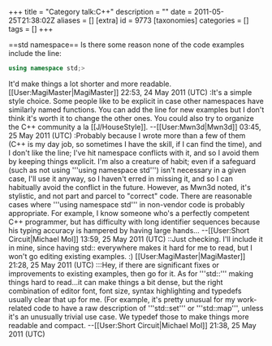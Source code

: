 +++
title = "Category talk:C++"
description = ""
date = 2011-05-25T21:38:02Z
aliases = []
[extra]
id = 9773
[taxonomies]
categories = []
tags = []
+++

==std namespace==
Is there some reason none of the code examples include the line:

```C++
using namespace std;>
```


It'd make things a lot shorter and more readable. [[User:MagiMaster|MagiMaster]] 22:53, 24 May 2011 (UTC)
:It's a simple style choice. Some people like to be explicit in case other namespaces have similarly named functions. You can add the line for new examples but I don't think it's worth it to change the other ones. You could also try to organize the C++ community a la [[J/HouseStyle]]. --[[User:Mwn3d|Mwn3d]] 03:45, 25 May 2011 (UTC)
:Probably because I wrote more than a few of them (C++ is my day job, so sometimes I have the skill, if I can find the time), and I don't like the line; I've hit namespace conflicts with it, and so I avoid them by keeping things explicit. I'm also a creature of habit; even if a safeguard (such as not using '''using namespace std''') isn't necessary in a given case, I'll use it anyway, so I haven't erred in missing it, and so I can habitually avoid the conflict in the future. However, as Mwn3d noted, it's stylistic, and not part and parcel to "correct" code. There are reasonable cases where '''using namespace std''' in non-vendor code is probably appropriate. For example, I know someone who's a perfectly competent C++ programmer, but has difficulty with long identifier sequences because his typing accuracy is hampered by having large hands... --[[User:Short Circuit|Michael Mol]] 13:59, 25 May 2011 (UTC)
::Just checking. I'll include it in mine, since having std:: everywhere makes it hard for me to read, but I won't go editing existing examples. :) [[User:MagiMaster|MagiMaster]] 21:28, 25 May 2011 (UTC)
:::Hey, if there are significant fixes or improvements to existing examples, then go for it. As for '''std::''' making things hard to read...it can make things a bit dense, but the right combination of editor font, font size, syntax highlighting and typedefs usually clear that up for me. (For example, it's pretty unusual for my work-related code to have a raw description of '''std::set''' or '''std::map''', unless it's an unusually trivial use case. We typedef those to make things more readable and compact. --[[User:Short Circuit|Michael Mol]] 21:38, 25 May 2011 (UTC)
